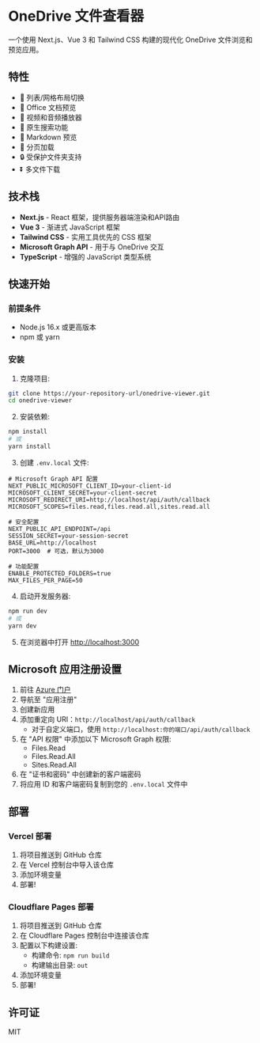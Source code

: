 # OneDrive 文件查看器

一个使用 Next.js、Vue 3 和 Tailwind CSS 构建的现代化 OneDrive 文件浏览和预览应用。

## 特性

- 💠 列表/网格布局切换
- 📄 Office 文档预览
- 🎥 视频和音频播放器
- 🔎 原生搜索功能
- 📝 Markdown 预览
- 📑 分页加载
- 🔒 受保护文件夹支持
- ⏬ 多文件下载

## 技术栈

- **Next.js** - React 框架，提供服务器端渲染和API路由
- **Vue 3** - 渐进式 JavaScript 框架
- **Tailwind CSS** - 实用工具优先的 CSS 框架
- **Microsoft Graph API** - 用于与 OneDrive 交互
- **TypeScript** - 增强的 JavaScript 类型系统

## 快速开始

### 前提条件

- Node.js 16.x 或更高版本
- npm 或 yarn

### 安装

1. 克隆项目:

```bash
git clone https://your-repository-url/onedrive-viewer.git
cd onedrive-viewer
```

2. 安装依赖:

```bash
npm install
# 或
yarn install
```

3. 创建 `.env.local` 文件:

```
# Microsoft Graph API 配置
NEXT_PUBLIC_MICROSOFT_CLIENT_ID=your-client-id
MICROSOFT_CLIENT_SECRET=your-client-secret
MICROSOFT_REDIRECT_URI=http://localhost/api/auth/callback
MICROSOFT_SCOPES=files.read,files.read.all,sites.read.all

# 安全配置
NEXT_PUBLIC_API_ENDPOINT=/api
SESSION_SECRET=your-session-secret
BASE_URL=http://localhost
PORT=3000  # 可选，默认为3000

# 功能配置
ENABLE_PROTECTED_FOLDERS=true
MAX_FILES_PER_PAGE=50
```

4. 启动开发服务器:

```bash
npm run dev
# 或
yarn dev
```

5. 在浏览器中打开 [http://localhost:3000](http://localhost:3000)

## Microsoft 应用注册设置

1. 前往 [Azure 门户](https://portal.azure.com/)
2. 导航至 "应用注册"
3. 创建新应用
4. 添加重定向 URI：`http://localhost/api/auth/callback`
   - 对于自定义端口，使用 `http://localhost:你的端口/api/auth/callback`
5. 在 "API 权限" 中添加以下 Microsoft Graph 权限:
   - Files.Read
   - Files.Read.All
   - Sites.Read.All
6. 在 "证书和密码" 中创建新的客户端密码
7. 将应用 ID 和客户端密码复制到您的 `.env.local` 文件中

## 部署

### Vercel 部署

1. 将项目推送到 GitHub 仓库
2. 在 Vercel 控制台中导入该仓库
3. 添加环境变量
4. 部署!

### Cloudflare Pages 部署

1. 将项目推送到 GitHub 仓库
2. 在 Cloudflare Pages 控制台中连接该仓库
3. 配置以下构建设置:
   - 构建命令: `npm run build`
   - 构建输出目录: `out`
4. 添加环境变量
5. 部署!

## 许可证

MIT
